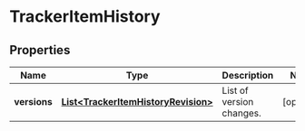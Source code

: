 

# TrackerItemHistory

## Properties

Name | Type | Description | Notes
------------ | ------------- | ------------- | -------------
**versions** | [**List&lt;TrackerItemHistoryRevision&gt;**](TrackerItemHistoryRevision.md) | List of version changes. |  [optional]




